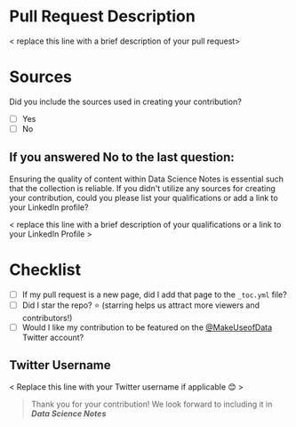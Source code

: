 # Pull Request Description
< replace this line with a brief description of your pull request>

# Sources

Did you include the sources used in creating your contribution? 

- [ ] Yes
- [ ] No

## If you answered No to the last question:

Ensuring the quality of content within Data Science Notes is essential such that the collection is reliable. If you didn't utilize any sources for creating your contribution, could you please list your qualifications or add a link to your LinkedIn profile? 

< replace this line with a brief description of your qualifications or a link to your LinkedIn Profile > 

# Checklist

- [ ] If my pull request is a new page, did I add that page to the `_toc.yml` file?
- [ ] Did I star the repo? ⭐️ (starring helps us attract more viewers and contributors!)
- [ ] Would I like my contribution to be featured on the [@MakeUseofData](https://twitter.com/MakeUseofData) Twitter account? 

## Twitter Username

< Replace this line with your Twitter username if applicable 😊 >

> Thank you for your contribution! We look forward to including it in ***Data Science Notes***


